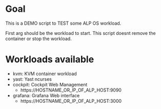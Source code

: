 
# Goal
This is a DEMO script to TEST some ALP OS workload.

First arg should be the workload to start.
This script doesnt remove the container or stop the workload.

# Workloads available

* kvm: KVM container workload
* yast: Yast ncurses
* cockpit: Cockpit Web Management
   * https://HOSTNAME_OR_IP_OF_ALP_HOST:9090
* grafana: Grafana Web interface
   * https://HOSTNAME_OR_IP_OF_ALP_HOST:3000

